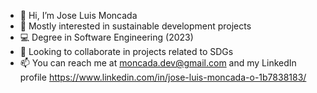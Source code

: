 - 👋 Hi, I’m Jose Luis Moncada
- 👀 Mostly interested in sustainable development projects
- 💻 Degree in Software Engineering (2023)
- 💞️ Looking to collaborate in projects related to SDGs
- 📫 You can reach me at moncada.dev@gmail.com and my LinkedIn profile https://www.linkedin.com/in/jose-luis-moncada-o-1b7838183/

<!---
joselmoncada/joselmoncada is a ✨ special ✨ repository because its `README.md` (this file) appears on your GitHub profile.
You can click the Preview link to take a look at your changes.
--->
